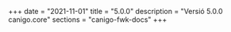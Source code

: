 +++
date        = "2021-11-01"
title       = "5.0.0"
description = "Versió 5.0.0 canigo.core"
sections    = "canigo-fwk-docs"
+++